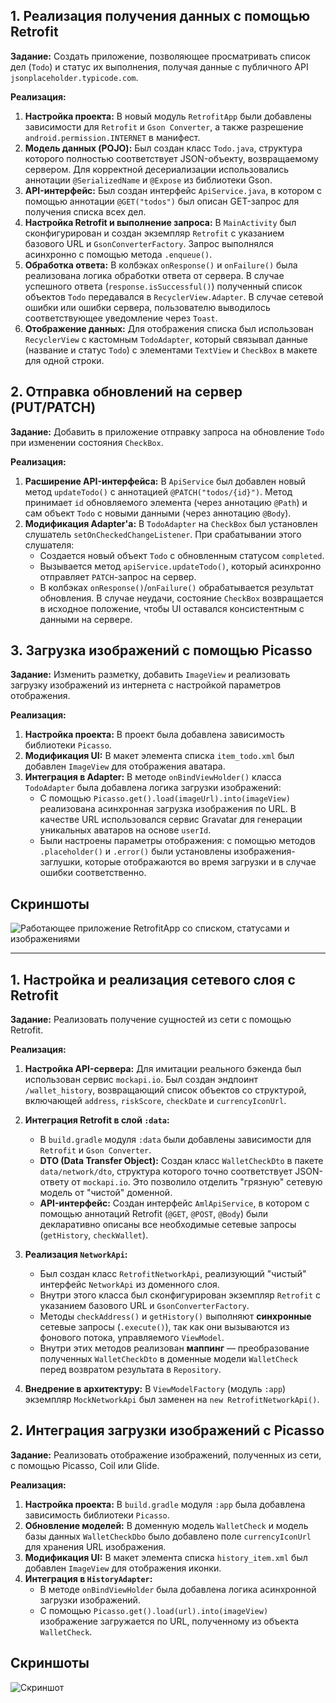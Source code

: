 ## 1. Реализация получения данных с помощью Retrofit

**Задание:** Создать приложение, позволяющее просматривать список дел (`Todo`) и статус их выполнения, получая данные с публичного API `jsonplaceholder.typicode.com`.

**Реализация:**
1.  **Настройка проекта:** В новый модуль `RetrofitApp` были добавлены зависимости для `Retrofit` и `Gson Converter`, а также разрешение `android.permission.INTERNET` в манифест.
2.  **Модель данных (POJO):** Был создан класс `Todo.java`, структура которого полностью соответствует JSON-объекту, возвращаемому сервером. Для корректной десериализации использовались аннотации `@SerializedName` и `@Expose` из библиотеки Gson.
3.  **API-интерфейс:** Был создан интерфейс `ApiService.java`, в котором с помощью аннотации `@GET("todos")` был описан GET-запрос для получения списка всех дел.
4.  **Настройка Retrofit и выполнение запроса:** В `MainActivity` был сконфигурирован и создан экземпляр `Retrofit` с указанием базового URL и `GsonConverterFactory`. Запрос выполнялся асинхронно с помощью метода `.enqueue()`.
5.  **Обработка ответа:** В колбэках `onResponse()` и `onFailure()` была реализована логика обработки ответа от сервера. В случае успешного ответа (`response.isSuccessful()`) полученный список объектов `Todo` передавался в `RecyclerView.Adapter`. В случае сетевой ошибки или ошибки сервера, пользователю выводилось соответствующее уведомление через `Toast`.
6.  **Отображение данных:** Для отображения списка был использован `RecyclerView` с кастомным `TodoAdapter`, который связывал данные (название и статус `Todo`) с элементами `TextView` и `CheckBox` в макете для одной строки.

## 2. Отправка обновлений на сервер (PUT/PATCH)

**Задание:** Добавить в приложение отправку запроса на обновление `Todo` при изменении состояния `CheckBox`.

**Реализация:**
1.  **Расширение API-интерфейса:** В `ApiService` был добавлен новый метод `updateTodo()` с аннотацией `@PATCH("todos/{id}")`. Метод принимает `id` обновляемого элемента (через аннотацию `@Path`) и сам объект `Todo` с новыми данными (через аннотацию `@Body`).
2.  **Модификация Adapter'а:** В `TodoAdapter` на `CheckBox` был установлен слушатель `setOnCheckedChangeListener`. При срабатывании этого слушателя:
    *   Создается новый объект `Todo` с обновленным статусом `completed`.
    *   Вызывается метод `apiService.updateTodo()`, который асинхронно отправляет `PATCH`-запрос на сервер.
    *   В колбэках `onResponse()`/`onFailure()` обрабатывается результат обновления. В случае неудачи, состояние `CheckBox` возвращается в исходное положение, чтобы UI оставался консистентным с данными на сервере.

## 3. Загрузка изображений с помощью Picasso

**Задание:** Изменить разметку, добавить `ImageView` и реализовать загрузку изображений из интернета с настройкой параметров отображения.

**Реализация:**
1.  **Настройка проекта:** В проект была добавлена зависимость библиотеки `Picasso`.
2.  **Модификация UI:** В макет элемента списка `item_todo.xml` был добавлен `ImageView` для отображения аватара.
3.  **Интеграция в Adapter:** В методе `onBindViewHolder()` класса `TodoAdapter` была добавлена логика загрузки изображений:
    *   С помощью `Picasso.get().load(imageUrl).into(imageView)` реализована асинхронная загрузка изображения по URL. В качестве URL использовался сервис Gravatar для генерации уникальных аватаров на основе `userId`.
    *   Были настроены параметры отображения: с помощью методов `.placeholder()` и `.error()` были установлены изображения-заглушки, которые отображаются во время загрузки и в случае ошибки соответственно.

## Скриншоты

![Работающее приложение RetrofitApp со списком, статусами и изображениями](./screenshots/screenshot1.png)

---

## 1. Настройка и реализация сетевого слоя с Retrofit

**Задание:** Реализовать получение сущностей из сети с помощью Retrofit.

**Реализация:**
1.  **Настройка API-сервера:** Для имитации реального бэкенда был использован сервис `mockapi.io`. Был создан эндпоинт `/wallet_history`, возвращающий список объектов со структурой, включающей `address`, `riskScore`, `checkDate` и `currencyIconUrl`.

2.  **Интеграция Retrofit в слой `:data`:**
    *   В `build.gradle` модуля `:data` были добавлены зависимости для `Retrofit` и `Gson Converter`.
    *   **DTO (Data Transfer Object):** Создан класс `WalletCheckDto` в пакете `data/network/dto`, структура которого точно соответствует JSON-ответу от `mockapi.io`. Это позволило отделить "грязную" сетевую модель от "чистой" доменной.
    *   **API-интерфейс:** Создан интерфейс `AmlApiService`, в котором с помощью аннотаций Retrofit (`@GET`, `@POST`, `@Body`) были декларативно описаны все необходимые сетевые запросы (`getHistory`, `checkWallet`).

3.  **Реализация `NetworkApi`:**
    *   Был создан класс `RetrofitNetworkApi`, реализующий "чистый" интерфейс `NetworkApi` из доменного слоя.
    *   Внутри этого класса был сконфигурирован экземпляр `Retrofit` с указанием базового URL и `GsonConverterFactory`.
    *   Методы `checkAddress()` и `getHistory()` выполняют **синхронные** сетевые запросы (`.execute()`), так как они вызываются из фонового потока, управляемого `ViewModel`.
    *   Внутри этих методов реализован **маппинг** — преобразование полученных `WalletCheckDto` в доменные модели `WalletCheck` перед возвратом результата в `Repository`.

4.  **Внедрение в архитектуру:** В `ViewModelFactory` (модуль `:app`) экземпляр `MockNetworkApi` был заменен на `new RetrofitNetworkApi()`.

## 2. Интеграция загрузки изображений с Picasso

**Задание:** Реализовать отображение изображений, полученных из сети, с помощью Picasso, Coil или Glide.

**Реализация:**
1.  **Настройка проекта:** В `build.gradle` модуля `:app` была добавлена зависимость библиотеки `Picasso`.
2.  **Обновление моделей:** В доменную модель `WalletCheck` и модель базы данных `WalletCheckDbo` было добавлено поле `currencyIconUrl` для хранения URL изображения.
3.  **Модификация UI:** В макет элемента списка `history_item.xml` был добавлен `ImageView` для отображения иконки.
4.  **Интеграция в `HistoryAdapter`:**
    *   В методе `onBindViewHolder` была добавлена логика асинхронной загрузки изображений.
    *   С помощью `Picasso.get().load(url).into(imageView)` изображение загружается по URL, полученному из объекта `WalletCheck`.

## Скриншоты

![Скриншот](./screenshots/screenshot2.png)